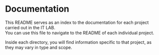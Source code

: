 # Documentation

This README serves as an index to the documentation for each project carried out in the IT LAB.  
You can use this file to navigate to the README of each individual project.

Inside each directory, you will find information specific to that project, as they may vary in type and scope.

